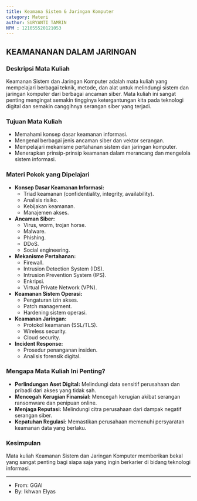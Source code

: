 ```yaml
---
title: Keamana Sistem & Jaringan Komputer 
category: Materi
author: SURYANTI TAMRIN
NPM : 121055520121053
---
```


## KEAMANANAN DALAM JARINGAN

### Deskripsi Mata Kuliah
Keamanan Sistem dan Jaringan Komputer adalah mata kuliah yang mempelajari berbagai teknik, metode, dan alat untuk melindungi sistem dan jaringan komputer dari berbagai ancaman siber. Mata kuliah ini sangat penting mengingat semakin tingginya ketergantungan kita pada teknologi digital dan semakin canggihnya serangan siber yang terjadi.

### Tujuan Mata Kuliah
* Memahami konsep dasar keamanan informasi.
* Mengenal berbagai jenis ancaman siber dan vektor serangan.
* Mempelajari mekanisme pertahanan sistem dan jaringan komputer.
* Menerapkan prinsip-prinsip keamanan dalam merancang dan mengelola sistem informasi.

### Materi Pokok yang Dipelajari
* **Konsep Dasar Keamanan Informasi:**
    * Triad keamanan (confidentiality, integrity, availability).
    * Analisis risiko.
    * Kebijakan keamanan.
    * Manajemen akses.
* **Ancaman Siber:**
    * Virus, worm, trojan horse.
    * Malware.
    * Phishing.
    * DDoS.
    * Social engineering.
* **Mekanisme Pertahanan:**
    * Firewall.
    * Intrusion Detection System (IDS).
    * Intrusion Prevention System (IPS).
    * Enkripsi.
    * Virtual Private Network (VPN).
* **Keamanan Sistem Operasi:**
    * Pengaturan izin akses.
    * Patch management.
    * Hardening sistem operasi.
* **Keamanan Jaringan:**
    * Protokol keamanan (SSL/TLS).
    * Wireless security.
    * Cloud security.
* **Incident Response:**
    * Prosedur penanganan insiden.
    * Analisis forensik digital.

### Mengapa Mata Kuliah Ini Penting?
* **Perlindungan Aset Digital:** Melindungi data sensitif perusahaan dan pribadi dari akses yang tidak sah.
* **Mencegah Kerugian Finansial:** Mencegah kerugian akibat serangan ransomware dan penipuan online.
* **Menjaga Reputasi:** Melindungi citra perusahaan dari dampak negatif serangan siber.
* **Kepatuhan Regulasi:** Memastikan perusahaan memenuhi persyaratan keamanan data yang berlaku.


### Kesimpulan
Mata kuliah Keamanan Sistem dan Jaringan Komputer memberikan bekal yang sangat penting bagi siapa saja yang ingin berkarier di bidang teknologi informasi.



---
- From: GGAI
- By: Ikhwan Elyas
